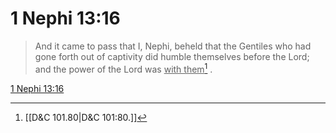 # 1 Nephi 13:16

> And it came to pass that I, Nephi, beheld that the Gentiles who had gone forth out of captivity did humble themselves before the Lord; and the power of the Lord was <u>with them</u>[^a] .

[1 Nephi 13:16](https://www.churchofjesuschrist.org/study/scriptures/bofm/1-ne/13?lang=eng&id=p16#p16)


[^a]: [[D&C 101.80|D&C 101:80.]]
